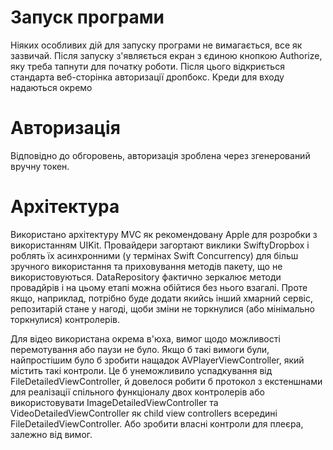 Запуск програми
===============

Ніяких особливих дій для запуску програми не вимагається, все як зазвичай. Після запуску з'являється екран з єдиною кнопкою Authorize, яку треба тапнути для початку роботи. Після цього відкриється стандарта веб-сторінка авторизації дропбокс. Креди для входу надаються окремо

Авторизація
===========
Відповідно до обгоровень, авторизація зроблена через згенерований вручну токен.

Архітектура
===========
Використано архітектуру MVC як рекомендовану Apple для розробки з використанням UIKit. Провайдери загортают виклики SwiftyDropbox і роблять їх асинхронними (у термінах Swift Concurrency) для більш зручного використання та приховування методів пакету, що не використовуються. DataRepository фактично зеркалює методи провадйрів і на цьому етапі можна обійтися без нього взагалі. Проте якщо, наприклад, потрібно буде додати якийсь інший хмарний сервіс, репозитарій стане у нагоді, щоби зміни не торкнулися (або мінімально торкнулися) контролерів.

Для відео використана окрема в'юха, вимог щодо можливості перемотування або паузи не було. Якщо б такі вимоги були, найпростішим було б зробити нащадок AVPlayerViewController, який містить такі контроли. Це б унеможливило успадкування від FileDetailedViewController, й довелося робити б протокол з екстеншнами для реалізації спільного функціоналу двох контролерів або використовувати ImageDetailedViewController та VideoDetailedViewController як child view controllers всередині FileDetailedViewController. Або зробити власні контроли для плеєра, залежно від вимог.
